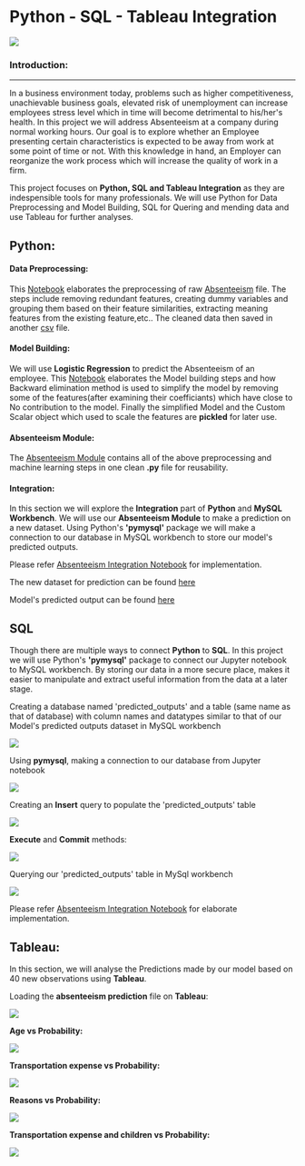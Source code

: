 # <b>Python - SQL - Tableau Integration </b>

<img src="https://github.com/J-R-1/J-R-1/blob/main/Python-SQL-Tableau%20Integration/Integration_logo.png" />

### <b> Introduction: </b>  
--------------------------
  
In a business environment today, problems such as higher competitiveness, unachievable business goals, elevated risk of unemployment can increase employees stress level which in time will become detrimental to his/her's health. In this project we will address Absenteeism at a company during normal working hours. Our goal is to explore whether an Employee presenting certain characteristics is expected to be away from work at some point of time or not. With this knowledge in hand, an Employer can reorganize the work process which will increase the quality of work in a firm.

This project focuses on <b>Python, SQL and Tableau Integration</b> as they are indespensible tools for many professionals. We will use Python for Data Preprocessing and Model Building, SQL for Quering and mending data and use Tableau for further analyses.

## <b>Python: </b>

#### <b>Data Preprocessing:</b> 
This <a href="https://github.com/J-R-1/J-R-1/blob/main/Python-SQL-Tableau%20Integration/Absenteeism_Preprocessing.ipynb">Notebook</a> elaborates the preprocessing of raw <a href="https://github.com/J-R-1/J-R-1/blob/main/Python-SQL-Tableau%20Integration/Absenteeism-data.csv">Absenteeism</a> file. The steps include removing redundant features, creating dummy variables and grouping them based on their feature similarities, extracting meaning features from the existing feature,etc.. The cleaned data then saved in another <a href="https://github.com/J-R-1/J-R-1/blob/main/Python-SQL-Tableau%20Integration/Absenteeism_preprocessed_sql.csv">csv</a> file.

#### <b>Model Building:</b>
We will use <b>Logistic Regression</b> to predict the Absenteeism of an employee. This <a href="https://github.com/J-R-1/J-R-1/blob/main/Python-SQL-Tableau%20Integration/Absenteeism_ML.ipynb">Notebook</a> elaborates the Model building steps and how Backward elimination method is used to simplify the model by removing some of the features(after examining their coefficiants) which have close to No contribution to the model. Finally the simplified Model and the Custom Scalar object which used to scale the features are <b>pickled</b> for later use.

#### <b>Absenteeism Module:</b>
The <a href="https://github.com/J-R-1/J-R-1/blob/main/Python-SQL-Tableau%20Integration/Absenteeism_Module.py">Absenteeism Module</a> contains all of the above  preprocessing and machine learning steps in one clean <b>.py</b> file for reusability.

#### <b>Integration:</b>
In this section we will explore the <b>Integration</b> part of <b>Python</b> and <b>MySQL Workbench</b>. We will use our <b>Absenteeism Module</b> to make a prediction on a new dataset. Using Python's <b>'pymysql'</b> package we will make a connection to our database in MySQL workbench to store our model's predicted outputs.

Please refer <a href="https://github.com/J-R-1/J-R-1/blob/main/Python-SQL-Tableau%20Integration/Absenteeism_%20Integration.ipynb">Absenteeism Integration Notebook</a> for implementation.

The new dataset for prediction can be found <a href="https://github.com/J-R-1/J-R-1/blob/main/Python-SQL-Tableau%20Integration/Absenteeism_new_data.csv">here</a>

Model's predicted output can be found <a href="https://github.com/J-R-1/J-R-1/blob/main/Python-SQL-Tableau%20Integration/Absenteeism_predictions.csv">here</a>


## <b>SQL</b>

Though there are multiple ways to connect <b>Python</b> to <b>SQL</b>. In this project we will use Python's <b>'pymysql'</b> package to connect our Jupyter notebook to MySQL workbench. By storing our data in a more secure place, makes it easier to manipulate and extract useful information from the data at a later stage.

Creating a database named 'predicted_outputs' and a table (same name as that of database) with column names and datatypes similar to that of our Model's predicted outputs dataset in MySQL workbench

<img src="https://github.com/J-R-1/J-R-1/blob/main/Python-SQL-Tableau%20Integration/MySQL_1.png" />


Using <b>pymysql</b>, making a connection to our database from Jupyter notebook

<img src="https://github.com/J-R-1/J-R-1/blob/main/Python-SQL-Tableau%20Integration/conn.jpg" />


Creating an <b>Insert</b> query to populate the 'predicted_outputs' table 

<img src="https://github.com/J-R-1/J-R-1/blob/main/Python-SQL-Tableau%20Integration/insert.png" />


<b>Execute</b> and <b>Commit</b> methods:

<img src="https://github.com/J-R-1/J-R-1/blob/main/Python-SQL-Tableau%20Integration/execute.png" />


Querying our 'predicted_outputs' table in MySql workbench

<img src="https://github.com/J-R-1/J-R-1/blob/main/Python-SQL-Tableau%20Integration/MySQL_2.png" />

Please refer <a href="https://github.com/J-R-1/J-R-1/blob/main/Python-SQL-Tableau%20Integration/Absenteeism_%20Integration.ipynb">Absenteeism Integration Notebook</a> for elaborate implementation.


## <b>Tableau: </b>

In this section, we will analyse the Predictions made by our model based on 40 new observations using <b>Tableau</b>.

Loading the <b>absenteeism prediction</b> file on <b>Tableau</b>:

<img src="https://github.com/J-R-1/J-R-1/blob/main/Python-SQL-Tableau%20Integration/absenteeism_csv.png" />


<b>Age vs Probability:</b>

<img src="https://github.com/J-R-1/J-R-1/blob/main/Python-SQL-Tableau%20Integration/age%20vs%20probability.png" />


<b>Transportation expense vs Probability:</b>

<img src="https://github.com/J-R-1/J-R-1/blob/main/Python-SQL-Tableau%20Integration/TE%20vs%20probability.png" />


<b>Reasons vs Probability:</b>

<img src="https://github.com/J-R-1/J-R-1/blob/main/Python-SQL-Tableau%20Integration/Reasons%20vs%20probability.png" />


<b>Transportation expense and children vs Probability:</b>

<img src="https://github.com/J-R-1/J-R-1/blob/main/Python-SQL-Tableau%20Integration/ch_1.png" />






